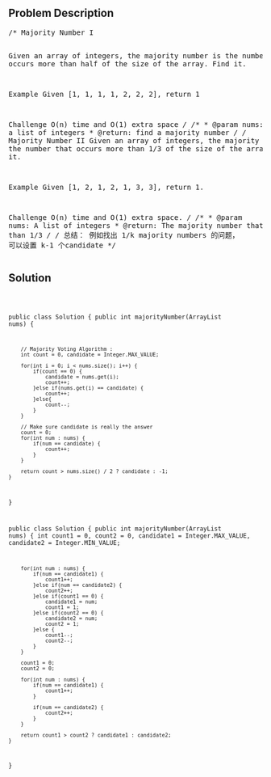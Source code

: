 <!--
<style>
  body { font-family: Arial, sans-serif; }
  .container { max-width: 100%; margin: auto; padding: 10px; }
  .comment-block { background-color: #f9f9f9; padding: 10px; border-left: 5px solid #ccc; max-width: 400px; margin: 20px; word-wrap: break-word; white-space: pre-wrap; }
  .code-block { background-color: #f4f4f4; padding: 10px; border: 1px solid #ddd; }
</style>
-->

<div class='container'>
<h2>Problem Description</h2>
<div class='comment-block'>
<pre>
/* Majority Number I

Given an array of integers, 
the majority number is the number that occurs more than half of the size of the array. Find it.

Example
Given [1, 1, 1, 1, 2, 2, 2], return 1

Challenge 
O(n) time and O(1) extra space
*/
    /**
     * @param nums: a list of integers
     * @return: find a  majority number
     */
/* Majority Number II
Given an array of integers, the majority number is the number that occurs more than 1/3 of the size of the array.
Find it.

Example
Given [1, 2, 1, 2, 1, 3, 3], return 1.

Challenge 
O(n) time and O(1) extra space.
*/
    /**
     * @param nums: A list of integers
     * @return: The majority number that occurs more than 1/3
     */
/* 总结：
例如找出 1/k majority numbers 的问题， 可以设置 k-1 个candidate
*/
</pre>
</div>

<h2>Solution</h2>
<div class='code-block'>
<pre><code class='language-java'>

public class Solution {
    public int majorityNumber(ArrayList<Integer> nums) {

        // Majority Voting Algorithm :
        int count = 0, candidate = Integer.MAX_VALUE;
        
        for(int i = 0; i < nums.size(); i++) {
            if(count == 0) {
                candidate = nums.get(i);
                count++;
            }else if(nums.get(i) == candidate) {
                count++;
            }else{
                count--;
            }
        }
          
        // Make sure candidate is really the answer
        count = 0;
        for(int num : nums) {
            if(num == candidate) {
                count++;
            }
        }
        
        return count > nums.size() / 2 ? candidate : -1;
    }
}








public class Solution {
    public int majorityNumber(ArrayList<Integer> nums) {
        int count1 = 0, count2 = 0, candidate1 = Integer.MAX_VALUE, candidate2 = Integer.MIN_VALUE;
        
        for(int num : nums) {
            if(num == candidate1) {
                count1++;
            }else if(num == candidate2) {
                count2++;
            }else if(count1 == 0) {
                candidate1 = num;
                count1 = 1;
            }else if(count2 == 0) {
                candidate2 = num;
                count2 = 1;
            }else {
                count1--;
                count2--;
            }
        }
        
        count1 = 0;
        count2 = 0;
        
        for(int num : nums) {
            if(num == candidate1) {
                count1++;
            }
            
            if(num == candidate2) {
                count2++;
            }
        }
        
        return count1 > count2 ? candidate1 : candidate2;
    }
}


</code></pre>
</div>
</div>
